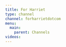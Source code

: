 ```yaml
---
title: For Harriet
type: channel
channel: forharrietdotcom
menu:
  main:
    parent: Channels
videos:
---
```

